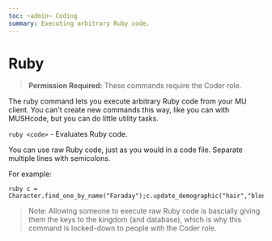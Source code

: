 ```yaml
---
toc: ~admin~ Coding
summary: Executing arbitrary Ruby code.
---
```

# Ruby

> **Permission Required:** These commands require the Coder role.

The ruby command lets you execute arbitrary Ruby code from your MU client.  You can't create new commands this way, like you can with MUSHcode, but you can do little utility tasks.

`ruby <code>` - Evaluates Ruby code.

You can use raw Ruby code, just as you would in a code file.  Separate multiple lines with semicolons.

For example: 

    ruby c = Character.find_one_by_name("Faraday");c.update_demographic("hair","blonde")

> Note: Allowing someone to execute raw Ruby code is bascially giving them the keys to the kingdom (and database), which is why this command is locked-down to people with the Coder role.
